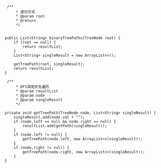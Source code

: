 ```
 /**
     * 递归方式
     * @param root
     * @return
     */
     
 ```
    public List<String> binaryTreePaths(TreeNode root) {
        if (root == null) {
            return resultList;
        }
        List<String> singleResult = new ArrayList<>();

        getTreePath(root, singleResult);
        return resultList;
    }
    
```
 /**
     * DFS深度优先遍历
     * @param resultList
     * @param node
     * @param singleResult
     */
```     
    private void getTreePath(TreeNode node, List<String> singleResult) {
        singleResult.add(node.val + "");
        if (node.left == null && node.right == null) {
            resultList.add(getPath(singleResult));
        }
        if (node.left != null) {
            getTreePath(node.left, new ArrayList<>(singleResult));
        }
        if (node.right != null) {
            getTreePath(node.right, new ArrayList<>(singleResult));
        }
    }
```
